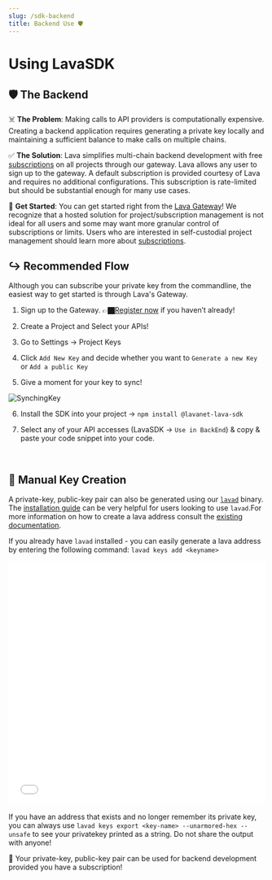 ```yaml
---
slug: /sdk-backend
title: Backend Use 🛡️
---
```


# Using LavaSDK


## 🛡️ The Backend

☠️ **The Problem**:   Making calls to API providers is computationally expensive. Creating a backend application requires generating a private key locally and maintaining a sufficient balance to make calls on multiple chains.

✅ **The Solution**:  Lava simplifies multi-chain backend development with free [subscriptions](/subscriptions) on all projects through our gateway. Lava allows any user to sign up to the gateway. A default subscription is provided courtesy of Lava and requires no additional configurations. This subscription is rate-limited but should be substantial enough for many use cases.

🚀 **Get Started**:  You can get started right from the [Lava Gateway](https://gateway.lavanet.xyz/?utm_source=sdk-backend-page&utm_medium=docs&utm_campaign=docs-to-gateway)! We recognize that a hosted solution for project/subscription management is not ideal for all users and some may want more granular control of subscriptions or limits. Users who are interested in self-custodial project management should learn more about [subscriptions](/subscriptions).



## ↪️ Recommended Flow

Although you can subscribe your private key from the commandline, the easiest way to get started is through Lava's Gateway. 
1. Sign up to the Gateway. 👉🏿[Register now](https://gateway.lavanet.xyz/?utm_source=sdk-backend-page&utm_medium=docs&utm_campaign=docs-to-gateway) if you haven’t already!

2. Create a Project and Select your APIs!

3. Go to Settings -> Project Keys

4. Click `Add New Key` and decide whether you want to `Generate a new Key` or `Add a public Key`

5. Give a moment for your key to sync! 

![SynchingKey](/img/tutorial/sdk/SynchingKey.png)

6. Install the SDK into your project -> `npm install @lavanet-lava-sdk`

7. Select any of your API accesses (LavaSDK -> `Use in BackEnd`) & copy & paste your code snippet into your code.

<br/>

## 🔑 Manual Key Creation

 A private-key, public-key pair can also be generated using our [`lavad`](https://github.com/lavanet/lava) binary. The [installation guide](/install-lava) can be very helpful for users looking to use `lavad`.For more information on how to create a lava address consult the [existing documentation](https://docs.lavanet.xyz/wallet#account).

If you already have `lavad` installed - you can easily generate a lava address by entering the following command: `lavad keys add <keyname>`

<iframe width="100%" height="480" src="/img/tutorial/sdk/adding_lava_key.mp4" frameborder="0" allow="autoplay; encrypted-media; gyroscope; picture-in-picture" allowfullscreen></iframe>

 If you have an address that exists and no longer remember its private key, you can always use `lavad keys export <key-name> --unarmored-hex --unsafe` to see your privatekey printed as a string. Do not share the output with anyone!

🚀  Your private-key, public-key pair can be used for backend development provided you have a subscription!